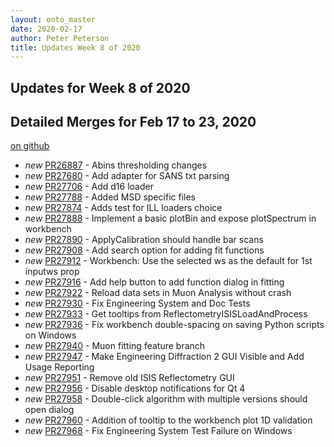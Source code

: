```yaml
---
layout: onto_master
date: 2020-02-17
author: Peter Peterson
title: Updates Week 8 of 2020
---
```

Updates for Week 8 of 2020
--------------------------

Detailed Merges for Feb 17 to 23, 2020
--------------------------------------
[on github](https://github.com/mantidproject/mantid/pulls?q=is%3Apr+merged%3A2020-02-18..2020-02-23)

* *new* [PR26887](https://github.com/mantidproject/mantid/pull/26887) - Abins thresholding changes
* *new* [PR27680](https://github.com/mantidproject/mantid/pull/27680) - Add adapter for SANS txt parsing
* *new* [PR27706](https://github.com/mantidproject/mantid/pull/27706) - Add d16 loader
* *new* [PR27788](https://github.com/mantidproject/mantid/pull/27788) - Added MSD specific files
* *new* [PR27874](https://github.com/mantidproject/mantid/pull/27874) - Adds test for ILL loaders choice
* *new* [PR27888](https://github.com/mantidproject/mantid/pull/27888) - Implement a basic plotBin and expose plotSpectrum in workbench
* *new* [PR27890](https://github.com/mantidproject/mantid/pull/27890) - ApplyCalibration should handle bar scans
* *new* [PR27908](https://github.com/mantidproject/mantid/pull/27908) - Add search option for adding fit functions
* *new* [PR27912](https://github.com/mantidproject/mantid/pull/27912) - Workbench: Use the selected ws as the default for 1st inputws prop
* *new* [PR27916](https://github.com/mantidproject/mantid/pull/27916) - Add help button to add function dialog in fitting
* *new* [PR27922](https://github.com/mantidproject/mantid/pull/27922) - Reload data sets in Muon Analysis without crash
* *new* [PR27930](https://github.com/mantidproject/mantid/pull/27930) - Fix Engineering System and Doc Tests
* *new* [PR27933](https://github.com/mantidproject/mantid/pull/27933) - Get tooltips from ReflectometryISISLoadAndProcess
* *new* [PR27936](https://github.com/mantidproject/mantid/pull/27936) - Fix workbench double-spacing on saving Python scripts on Windows
* *new* [PR27940](https://github.com/mantidproject/mantid/pull/27940) - Muon fitting feature branch
* *new* [PR27947](https://github.com/mantidproject/mantid/pull/27947) - Make Engineering Diffraction 2 GUI Visible and Add Usage Reporting
* *new* [PR27951](https://github.com/mantidproject/mantid/pull/27951) - Remove old ISIS Reflectometry GUI
* *new* [PR27956](https://github.com/mantidproject/mantid/pull/27956) - Disable desktop notifications for Qt 4
* *new* [PR27958](https://github.com/mantidproject/mantid/pull/27958) - Double-click algorithm with multiple versions should open dialog
* *new* [PR27960](https://github.com/mantidproject/mantid/pull/27960) - Addition of tooltip to the workbench plot 1D validation
* *new* [PR27968](https://github.com/mantidproject/mantid/pull/27968) - Fix Engineering System Test Failure on Windows
